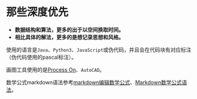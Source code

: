 # 那些深度优先

- **数据结构和算法，更多的出于以空间换取时间。**
- **相比具体的解法，更多的是想记录思想和风格。**

使用的语言是`Java`、`Python3`、`JavaScript`或伪代码，并且会在代码块有对应标注（伪代码使用的pascal标注）。

画图工具使用的是[Process On](https://processon.com)、`AutoCAD`。

数学公式markdown语法参考[markdown编辑数学公式](https://blog.csdn.net/huanhuan_coder/article/details/79325071)、[Markdown数学公式语法](https://www.jianshu.com/p/e74eb43960a1)。
